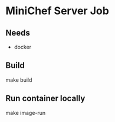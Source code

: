 # MiniChef Server Job

## Needs
- docker

## Build
make build

## Run container locally
make image-run